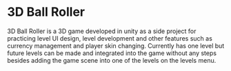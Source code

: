 # 3D Ball Roller
3D Ball Roller is a 3D game developed in unity as a side project for practicing level UI design, level development and other features such as currency management and player skin changing. Currently has one level but future levels can be made and integrated into the game without any steps besides adding the game scene into one of the levels on the levels menu.